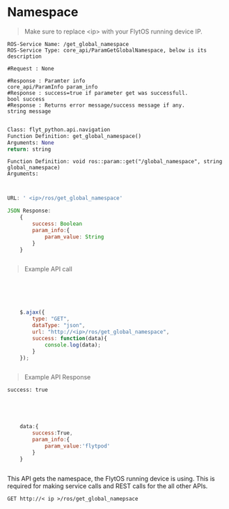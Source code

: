 # Namespace

> Make sure to replace \<ip\> with your FlytOS running device IP.

```shell
ROS-Service Name: /get_global_namespace
ROS-Service Type: core_api/ParamGetGlobalNamespace, below is its description

#Request : None

#Response : Paramter info
core_api/ParamInfo param_info
#Response : success=true if parameter get was successfull.
bool success
#Response : Returns error message/success message if any.
string message
```

```cpp

```

```python
Class: flyt_python.api.navigation
Function Definition: get_global_namespace()
Arguments: None
return: string
```

```cpp--ros
Function Definition: void ros::param::get("/global_namespace", string global_namespace)
Arguments:
```

```python--ros

```

```shell--curl

```

```javascript
URL: ' <ip>/ros/get_global_namespace'

JSON Response:
	{
		success: Boolean
		param_info:{
			param_value: String
		}
	}

```

```java

```


> Example API call

```shell

```

```python

```

```cpp--ros

```

```python--ros

```

```shell--curl

```

```javascript
	$.ajax({
	    type: "GET",
	    dataType: "json",
	    url: "http://<ip>/ros/get_global_namespace",   
	    success: function(data){
	        console.log(data);
	    }
	});


```

```javascript--Webocket

```


> Example API Response

```shell
success: true
```

```python

```

```cpp--ros

```

```python--ros

```

```shell--curl

```

```javascript
	data:{
		success:True,
		param_info:{
			param_value:'flytpod'
		}
	}

```

```java

```




This API gets the namespace, the FlytOS running device is using. This is required for making service calls and REST calls for the all other APIs.

```GET http://< ip >/ros/get_global_namepsace```
